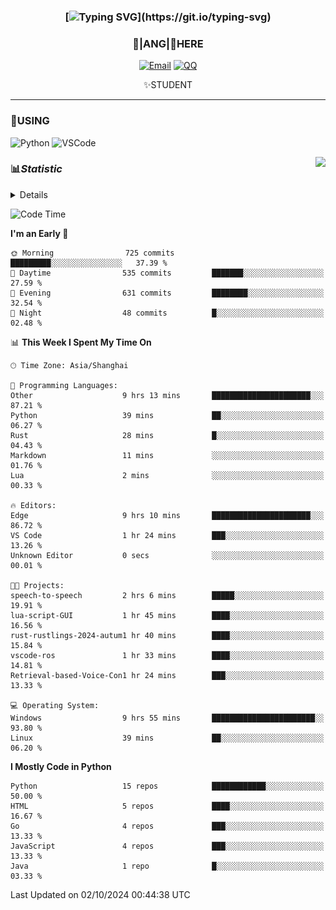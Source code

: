 <div align="center">


### [![Typing SVG](https://readme-typing-svg.herokuapp.com?size=25&duration=2500&color=8C43EA&vCenter=true&width=200&height=40&lines=%F0%9F%8C%B1ANGJustinl%F0%9F%8C%B1+!)](https://git.io/typing-svg)


### 🥛|**ANG**|🥛HERE



[![Email](https://img.shields.io/badge/Email-ANGJustin@163.com-6A5ACD?style=flat-square&logoColor=fff)](mailto:ANGJustinl@163.com)
[![QQ](https://img.shields.io/badge/QQ-77139032-98FB98?style=flat-square&logoColor=fff)](https://qm.qq.com/cgi-bin/qm/qr?k=mcs-cON_aPNfc3hO8-H7lWJHDX-5nKr7&noverify=0)




✨STUDENT 

</div>

---

### 🎨USING

![Python](https://img.shields.io/badge/-Python-blue?style=flat-square&logo=Python&logoColor=fff)
![VSCode](https://img.shields.io/badge/-VSCode-blue?style=flat-square&logo=visualstudiocode&logoColor=fff)


<a href="#">
  <img align="right" src="https://github-readme-stats.vercel.app/api?username=ANGJustinl&count_private=true&show_icons=true&hide_border=true&bg_color=15,f2f7fd,E0EAFC" />
</a>




### 📊*Statistic* 

<details>

<p align="center">
   <img src="github-metrics.svg" alt="typing-svg">
</p>

[![Github activity graph](https://github-readme-activity-graph.angforever.top/graph?username=ANGJustinl&theme=dracula)](https://github.com/ANGJustinl/ANGJustinl)
![image](https://github.com/ANGJustinl/ANGJustinl/assets/96008766/f6c957b8-b907-482a-8804-4c1f944d4b60)
</details>

<!--START_SECTION:waka-->
![Code Time](http://img.shields.io/badge/Code%20Time-319%20hrs%2058%20mins-blue)

**I'm an Early 🐤** 

```text
🌞 Morning                725 commits         █████████░░░░░░░░░░░░░░░░   37.39 % 
🌆 Daytime                535 commits         ███████░░░░░░░░░░░░░░░░░░   27.59 % 
🌃 Evening                631 commits         ████████░░░░░░░░░░░░░░░░░   32.54 % 
🌙 Night                  48 commits          █░░░░░░░░░░░░░░░░░░░░░░░░   02.48 % 
```


📊 **This Week I Spent My Time On** 

```text
🕑︎ Time Zone: Asia/Shanghai

💬 Programming Languages: 
Other                    9 hrs 13 mins       ██████████████████████░░░   87.21 % 
Python                   39 mins             ██░░░░░░░░░░░░░░░░░░░░░░░   06.27 % 
Rust                     28 mins             █░░░░░░░░░░░░░░░░░░░░░░░░   04.43 % 
Markdown                 11 mins             ░░░░░░░░░░░░░░░░░░░░░░░░░   01.76 % 
Lua                      2 mins              ░░░░░░░░░░░░░░░░░░░░░░░░░   00.33 % 

🔥 Editors: 
Edge                     9 hrs 10 mins       ██████████████████████░░░   86.72 % 
VS Code                  1 hr 24 mins        ███░░░░░░░░░░░░░░░░░░░░░░   13.26 % 
Unknown Editor           0 secs              ░░░░░░░░░░░░░░░░░░░░░░░░░   00.01 % 

🐱‍💻 Projects: 
speech-to-speech         2 hrs 6 mins        █████░░░░░░░░░░░░░░░░░░░░   19.91 % 
lua-script-GUI           1 hr 45 mins        ████░░░░░░░░░░░░░░░░░░░░░   16.56 % 
rust-rustlings-2024-autum1 hr 40 mins        ████░░░░░░░░░░░░░░░░░░░░░   15.84 % 
vscode-ros               1 hr 33 mins        ████░░░░░░░░░░░░░░░░░░░░░   14.81 % 
Retrieval-based-Voice-Con1 hr 24 mins        ███░░░░░░░░░░░░░░░░░░░░░░   13.33 % 

💻 Operating System: 
Windows                  9 hrs 55 mins       ███████████████████████░░   93.80 % 
Linux                    39 mins             ██░░░░░░░░░░░░░░░░░░░░░░░   06.20 % 
```

**I Mostly Code in Python** 

```text
Python                   15 repos            ████████████░░░░░░░░░░░░░   50.00 % 
HTML                     5 repos             ████░░░░░░░░░░░░░░░░░░░░░   16.67 % 
Go                       4 repos             ███░░░░░░░░░░░░░░░░░░░░░░   13.33 % 
JavaScript               4 repos             ███░░░░░░░░░░░░░░░░░░░░░░   13.33 % 
Java                     1 repo              █░░░░░░░░░░░░░░░░░░░░░░░░   03.33 % 
```




 Last Updated on 02/10/2024 00:44:38 UTC
<!--END_SECTION:waka-->
